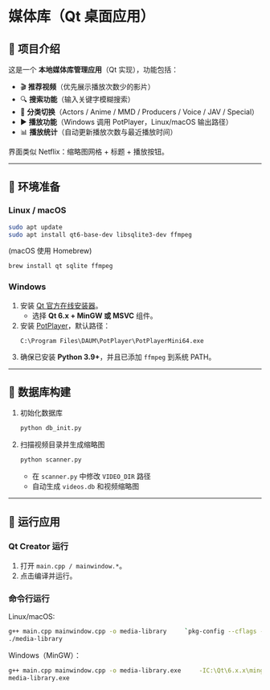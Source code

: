 # 媒体库（Qt 桌面应用）

## 📌 项目介绍
这是一个 **本地媒体库管理应用**（Qt 实现），功能包括：  
- 🎬 **推荐视频**（优先展示播放次数少的影片）  
- 🔍 **搜索功能**（输入关键字模糊搜索）  
- 📂 **分类切换**（Actors / Anime / MMD / Producers / Voice / JAV / Special）  
- ▶ **播放功能**（Windows 调用 PotPlayer，Linux/macOS 输出路径）  
- 📊 **播放统计**（自动更新播放次数与最近播放时间）  

界面类似 Netflix：缩略图网格 + 标题 + 播放按钮。  

---

## 📌 环境准备

### Linux / macOS
```bash
sudo apt update
sudo apt install qt6-base-dev libsqlite3-dev ffmpeg
```
(macOS 使用 Homebrew)  
```bash
brew install qt sqlite ffmpeg
```

### Windows
1. 安装 [Qt 官方在线安装器](https://www.qt.io/download-qt-installer)。  
   - 选择 **Qt 6.x + MinGW 或 MSVC** 组件。  
2. 安装 [PotPlayer](https://potplayer.daum.net/)，默认路径：  
   ```
   C:\Program Files\DAUM\PotPlayer\PotPlayerMini64.exe
   ```
3. 确保已安装 **Python 3.9+**，并且已添加 `ffmpeg` 到系统 PATH。  

---

## 📌 数据库构建

1. 初始化数据库  
   ```bash
   python db_init.py
   ```

2. 扫描视频目录并生成缩略图  
   ```bash
   python scanner.py
   ```
   - 在 `scanner.py` 中修改 `VIDEO_DIR` 路径  
   - 自动生成 `videos.db` 和视频缩略图  

---

## 📌 运行应用

### Qt Creator 运行
1. 打开 `main.cpp / mainwindow.*`。  
2. 点击编译并运行。  

### 命令行运行
Linux/macOS:  
```bash
g++ main.cpp mainwindow.cpp -o media-library     `pkg-config --cflags --libs Qt6Widgets Qt6Sql` -lsqlite3
./media-library
```

Windows（MinGW）：  
```bash
g++ main.cpp mainwindow.cpp -o media-library.exe     -IC:\Qt\6.x.x\mingw_64\include -LC:\Qt\6.x.x\mingw_64\lib     -lsqlite3 -lQt6Widgets -lQt6Sql
media-library.exe
```
